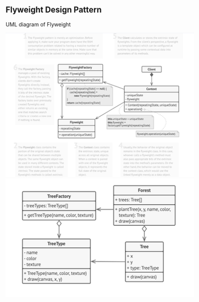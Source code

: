 ## Flyweight Design Pattern

UML diagram of Flyweight

![Schema UML diagram of Flyweight design pattern](flyweight-1.png)
![Design of Navigation App using Flyweight design pattern](flyweight-2.png)
